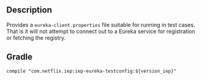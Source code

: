
## Description

Provides a `eureka-client.properties` file suitable for running in test cases. That is it
will not attempt to connect out to a Eureka service for registration or fetching the registry.

## Gradle

```
compile "com.netflix.iep:iep-eureka-testconfig:${version_iep}"
```